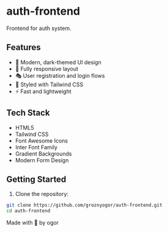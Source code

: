 # auth-frontend

Frontend for auth system.

## Features

- 🎨 Modern, dark-themed UI design
- 📱 Fully responsive layout
- 🎭 User registration and login flows
- 💅 Styled with Tailwind CSS
- ⚡ Fast and lightweight

## Tech Stack

- HTML5
- Tailwind CSS
- Font Awesome Icons
- Inter Font Family
- Gradient Backgrounds
- Modern Form Design

## Getting Started

1. Clone the repository:
```bash
git clone https://github.com/groznyogor/auth-frontend.git
cd auth-frontend
```

Made with 💚 by ogor
